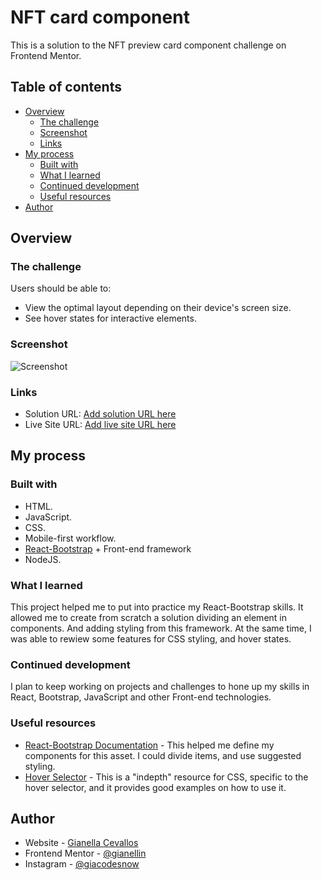 # NFT card component 

This is a solution to the NFT preview card component challenge on Frontend Mentor.

## Table of contents

- [Overview](#overview)
  - [The challenge](#the-challenge)
  - [Screenshot](#screenshot)
  - [Links](#links)
- [My process](#my-process)
  - [Built with](#built-with)
  - [What I learned](#what-i-learned)
  - [Continued development](#continued-development)
  - [Useful resources](#useful-resources)
- [Author](#author)




## Overview

### The challenge

Users should be able to:

- View the optimal layout depending on their device's screen size.
- See hover states for interactive elements.

### Screenshot

![Screenshot](./images/screenshot.png)


### Links

- Solution URL: [Add solution URL here](https://your-solution-url.com)
- Live Site URL: [Add live site URL here](https://your-live-site-url.com)

## My process

### Built with

- HTML.
- JavaScript.
- CSS.
- Mobile-first workflow.
- [React-Bootstrap](https://react-bootstrap.github.io/) + Front-end framework
- NodeJS.


### What I learned

This project helped me to put into practice my React-Bootstrap skills. It allowed me to create from scratch a solution dividing an element in components. And adding styling from this framework. At the same time, I was able to rewiew some features for CSS styling, and hover states.



### Continued development

I plan to keep working on projects and challenges to hone up my skills in React, Bootstrap, JavaScript and other Front-end technologies.

### Useful resources

- [React-Bootstrap Documentation](https://react-bootstrap.github.io/getting-started/introduction/) - This helped me define my components for this asset. I could divide items, and use suggested styling.
- [Hover Selector](https://www.w3schools.com/cssref/sel_hover.php) - This is a "indepth" resource for CSS, specific to the hover selector, and it provides good examples on how to use it.


## Author

- Website - [Gianella Cevallos](https://gianellin.github.io/portfolio_website/)
- Frontend Mentor - [@gianellin](https://www.frontendmentor.io/profile/gianellin)
- Instagram - [@giacodesnow](https://www.instagram.com/giacodesnow/)